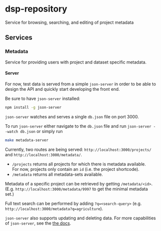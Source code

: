 # dsp-repository
Service for browsing, searching, and editing of project metadata


## Services

### Metadata

Service for providing users with project and dataset specific metadata.

#### Server

For now, test data is served from a simple `json-server` in order to be able to design the API and quickly start developing the front end.

Be sure to have `json-server` installed:

```bash
npm install -g json-server
```

`json-server` watches and serves a single `db.json` file on port 3000.

To run `json-server` either navigate to the `db.json` file and run `json-server --watch db.json` or simply run
```bash
make metadata-server
```

Currently, two routes are being served: `http://localhost:3000/projects/` and `http://localhost:3000/metadata/`.
- `/projects` returns all projects for which there is metadata available.  
  For now, projects only contain an `id` (i.e. the project shortcode).
- `/metadata` returns all metadata-sets available.

Metadata of a specific project can be retrieved by getting `/metadata/<id>`. (E.g. `http://localhost:3000/metadata/9997` to get the minimal metadata set.)

Full text search can be performed by adding `?q=<search-query>` (e.g. `http://localhost:3000/metadata?q=agriculture`).

`json-server` also supports updating and deleting data. For more capabilities of `json-server`, see the [the docs](https://github.com/typicode/json-server).
